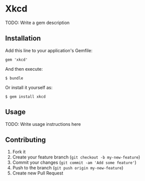 # Xkcd

TODO: Write a gem description

## Installation

Add this line to your application's Gemfile:

    gem 'xkcd'

And then execute:

    $ bundle

Or install it yourself as:

    $ gem install xkcd

## Usage

TODO: Write usage instructions here

## Contributing

1. Fork it
2. Create your feature branch (`git checkout -b my-new-feature`)
3. Commit your changes (`git commit -am 'Add some feature'`)
4. Push to the branch (`git push origin my-new-feature`)
5. Create new Pull Request
